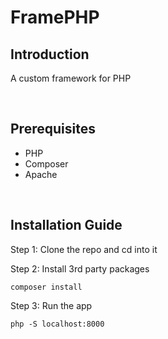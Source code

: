 # FramePHP

## Introduction

A custom framework for PHP

<br>

## Prerequisites

- PHP
- Composer
- Apache

<br>

## Installation Guide

Step 1: Clone the repo and cd into it

Step 2: Install 3rd party packages

    composer install

Step 3: Run the app

    php -S localhost:8000
